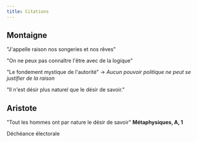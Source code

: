 ```yaml
---
title: Citations
---
```


## Montaigne
"J'appelle raison nos songeries et nos rêves"

"On ne peux pas connaître l'être avec de la logique"

"Le fondement mystique de l'autorité" -> *Aucun pouvoir politique ne peut se justifier de la raison*

"Il n'est désir plus naturel que le désir de savoir."

## Aristote
"Tout les hommes ont par nature le désir de savoir" **Métaphysiques, A, 1**


Déchéance électorale 